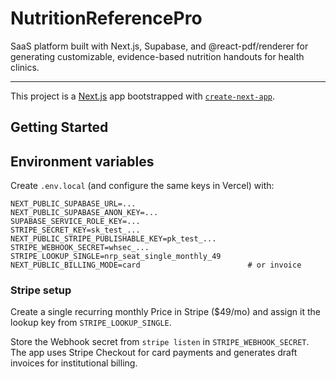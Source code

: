 # NutritionReferencePro

SaaS platform built with Next.js, Supabase, and @react-pdf/renderer for generating customizable, evidence-based nutrition handouts for health clinics.

---

This project is a [Next.js](https://nextjs.org) app bootstrapped with [`create-next-app`](https://nextjs.org/docs/app/api-reference/cli/create-next-app).

## Getting Started

## Environment variables

Create `.env.local` (and configure the same keys in Vercel) with:

```
NEXT_PUBLIC_SUPABASE_URL=...
NEXT_PUBLIC_SUPABASE_ANON_KEY=...
SUPABASE_SERVICE_ROLE_KEY=...
STRIPE_SECRET_KEY=sk_test_...
NEXT_PUBLIC_STRIPE_PUBLISHABLE_KEY=pk_test_...
STRIPE_WEBHOOK_SECRET=whsec_...
STRIPE_LOOKUP_SINGLE=nrp_seat_single_monthly_49
NEXT_PUBLIC_BILLING_MODE=card                        # or invoice
```

### Stripe setup

Create a single recurring monthly Price in Stripe ($49/mo) and assign it the lookup key from `STRIPE_LOOKUP_SINGLE`.

Store the Webhook secret from `stripe listen` in `STRIPE_WEBHOOK_SECRET`. The app uses Stripe Checkout for card payments and generates draft invoices for institutional billing.
